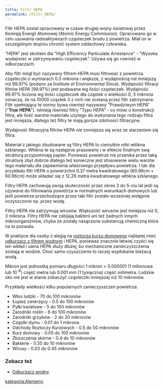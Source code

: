 ```yaml
---
title: Filtr HEPA
permalink: /Filtr_HEPA/
---
```


Filtr HEPA został opracowany w czasie drugiej wojny światowej przez Komisję Energii Atomowej (Atomic Energy Commission). Opracowano go w celu usuwania radioaktywnych cząsteczek brudu z powietrza. Miał on w szczególnym stopniu chronić system oddechowy człowieka.

"HEPA" jest skrótem dla "High Efficiency Particulate Arrestance" - "Wysoka wydajność w zatrzymywaniu cząsteczek". Używa się go rownież w odkurzaczach.

Aby filtr mógł być nazywany filtrem HEPA musi filtrować z powietrza cząsteczki o wymiarach 0.3 mikrona i większe, z wydajnością nie mniejszą niż 99.97% (podano za Institute of Environmental Since). Wydajność filtracji filtrów HEPA (99.97%) jest podawana wg ilości cząsteczek. Wydajność 99.97% liczona wg ilości cząsteczek dla cząstek o wielkości 0, 3 mikrona oznacza, że na 10000 cząstek 3 z nich nie zostaną przez filtr zatrzymane. Filtr spełniający te normy bywa również nazywany "Prawdziwym HEPA" ("**True HEPA**"). Istnieją również filtry "Typu HEPA" - co mówi o konstrukcji filtra, ale ilość warstw materiału użytego do wykonania tego rodzaju filtra jest mniejsza, dlatego też filtry te mają gorsze zdolności filtracyjne.

Wydajność filtracyjna filtrów HEPA nie zmniejsza się wraz ze starzeniem się filtra.

Materiał z jakiego zbudowane są filtry HEPA to cieniutkie nitki włókna szklanego. Włókna te są następnie prasowane i w efekcie finalnym swą strukturą przypominają papier. Ponieważ powietrze nie przenika przez taką strukturę zbyt dobrze dlatego też konieczne jest stosowanie wielu warstw tego materiału dla zapewnienia właściwego przepływu powietrza. I tak dla przykładu filtr HEPA o powierzchni 0.37 metra kwadratowego (60.96cm × 60.96cm) może składać się z 12.26 metra kwadratowego włókna szklanego.

Filtry HEPA zachowują swoją skuteczność przez okres 2 do 5-ciu lat jeśli są używane do filtrowania powietrza w normalnych warunkach domowych lub jeśli powietrze przechodzące przez taki filtr zostało wcześniej wstępnie oczyszczone np. przez wodę.

Filtry HEPA nie zatrzymują wirusów. Większość wirusów jest mniejsza niż 0, 3 mikrona. Filtry HEPA nie zabijają bakterii ani też żadnych innych mikroorganizmów, chyba że zostały nasączone substancją chemiczną która na to pozwala.

W praktyce dla osoby z alegią na [roztocza kurzu domowego](/Roztocze_kurzu_domowego "wikilink") najlepiej mieć [odkurzacz z filtrem wodnym](/Odkurzacz_wodny "wikilink") i HEPA, ponieważ znacznie łatwiej czyści się ten wkład i sama HEPA służy dłużej, bo mechaniczne zanieczyszczenia zostają w wodzie. Choć samo czyszczenie to raczej wypłukanie bieżacą wodą.

Mikron jest jednostką pomiaru długości 1 mikron = 0.000001 (1 milionowa lub 10<sup>-6</sup>) część metra lub 0.001 mm (1 tysięczna) część milimetra. Ludzkie oko nie jest w stanie zobaczyć cząsteczki mniejszej niż 10 mikronów.

Przykłady wielkości kilku popularnych zanieczyszczeń powietrza:

-   Włos ludzki - 70 do 100 mikronów
-   Łupież zwierzęcy - 0.5 do 100 mikronów
-   Pyłki kwiatowe - 5 do 100 mikronów
-   Zarodniki roślin - 6 do 100 mikronów
-   Zarodniki grzybów - 2 do 20 mikronów
-   Cząstki dymu - 0.01 do 1 mikrona
-   Odchody Roztoczy Kurzowych - 0.5 do 50 mikronów
-   Kurz domowy - 0.05 do 100 mikronów
-   Złuszczenia skórne - 0.4 do 10 mikronów
-   Bakterie - 0.35 do 10 mikronów
-   Wirusy - 0.03 do 0.45 mikronów

### Zobacz też

-   [Odkurzacz wodny](/Odkurzacz_wodny "wikilink")

[kategoria:Alergeny](/kategoria:Alergeny "wikilink")